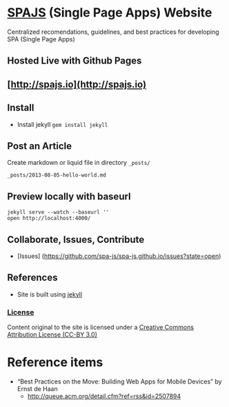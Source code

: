 # [SPAJS](http://spajs.io) (Single Page Apps) Website

Centralized recomendations, guidelines, and best practices for developing SPA (Single Page Apps)

## Hosted Live with Github Pages
## [http://spajs.io](http://spajs.io)

## Install
- Install jekyll `gem install jekyll`

## Post an Article
Create markdown or liquid file in directory `_posts/`

    _posts/2013-08-05-hello-world.md

## Preview locally with baseurl
    jekyll serve --watch --baseurl ''
    open http://localhost:4000/

## Collaborate, Issues, Contribute
- [Issues] (https://github.com/spa-js/spa-js.github.io/issues?state=open) 

## References
- Site is built using [jekyll](http://jekyllrb.com/)

### [License](LICENSE)
Content original to the site is licensed under a [Creative Commons Attribution License (CC-BY 3.0)](https://creativecommons.org/licenses/by/3.0/)


# Reference items
- “Best Practices on the Move: Building Web Apps for Mobile Devices” by Ernst de Haan
	- http://queue.acm.org/detail.cfm?ref=rss&id=2507894


